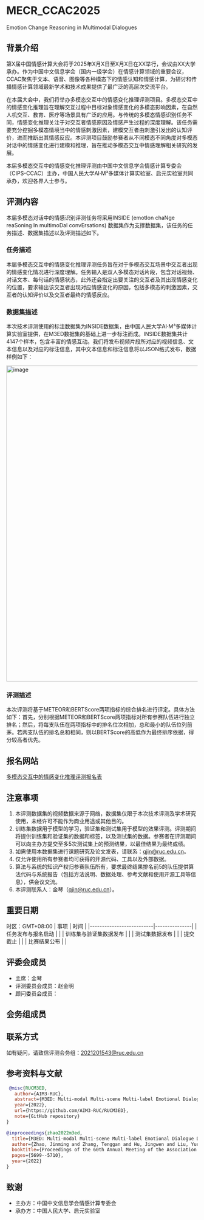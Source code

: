 # MECR_CCAC2025
Emotion Change Reasoning in Multimodal Dialogues
## 背景介绍
第X届中国情感计算大会将于2025年X月X日至X月X日在XX举行，会议由XX大学承办。作为中国中文信息学会（国内一级学会）在情感计算领域的重要会议，CCAC聚焦于文本、语音、图像等各种模态下的情感认知和情感计算，为研讨和传播情感计算领域最新学术和技术成果提供了最广泛的高层次交流平台。

在本届大会中，我们将举办多模态交互中的情感变化推理评测项目。多模态交互中的情感变化推理旨在理解交互过程中目标对象情感变化的多模态影响因素，在自然人机交互、教育、医疗等场景具有广泛的应用。与传统的多模态情感识别任务不同，情感变化推理关注于对交互者情感原因及情感产生过程的深度理解。该任务需要充分挖掘多模态情境当中的情感刺激因素，建模交互者由刺激引发出的认知评价，进而推断出其情感反应。本评测项目鼓励参赛者从不同模态不同角度对多模态对话中的情感变化进行建模和推理，旨在推动多模态交互中情感理解相关研究的发展。

本届多模态交互中的情感变化推理评测由中国中文信息学会情感计算专委会（CIPS-CCAC）主办，中国人民大学AI·M³多媒体计算实验室、启元实验室共同承办，欢迎各界人士参与。

## 评测内容
本届多模态对话中的情感识别评测任务将采用INSIDE (emotIon chaNge reaSoning In multimoDal convErsations) 数据集作为支撑数据集，该任务的任务描述、数据集描述以及评测描述如下。

### 任务描述
本届多模态交互中的情感变化推理评测任务旨在对于多模态交互场景中交互者出现的情感变化情况进行深度理解。任务输入是双人多模态对话片段，包含对话视频、对话文本、每句话的情感状态，此外还会指定出要关注的交互者及其出现情感变化的位置，要求输出该交互者出现对应情感变化的原因，包括多模态的刺激因素，交互者的认知评价以及交互者最终的情感反应。

### 数据集描述
本次技术评测使用的标注数据集为INSIDE数据集，由中国人民大学AI·M³多媒体计算实验室提供，在M3ED数据集的基础上进一步标注而成。INSIDE数据集共计4147个样本，包含丰富的情感互动。我们将发布视频片段所对应的视频信息、文本信息以及对应的标注信息，其中文本信息和标注信息将以JSON格式发布，数据样例如下：

<img width="832" alt="image" src="https://github.com/user-attachments/assets/449e5ab1-4c44-4dcf-910a-1ced8892ed77" />

### 评测描述
本次评测将基于METEOR和BERTScore两项指标的综合排名进行评定。具体方法如下：首先，分别根据METEOR和BERTScore两项指标对所有参赛队伍进行独立排名；然后，将每支队伍在两项指标中的排名位次相加，总和最小的队伍位列前茅。若两支队伍的排名总和相同，则以BERTScore的高低作为最终排序依据，得分较高者优先。
## 报名网站
[多模态交互中的情感变化推理评测报名表](https://docs.qq.com/form/page/DY3hWV0JJZHZKU3BP)

## 注意事项
1.	本评测数据集的视频数据来源于网络，数据集仅限于本次技术评测及学术研究使用，未经许可不能作为商业用途或其他目的。
2.	训练集数据用于模型的学习，验证集和测试集用于模型的效果评测。评测期间将提供训练集和验证集的数据和标签，以及测试集的数据。参赛者在评测期间可以向主办方提交至多5次测试集上的预测结果，以最佳结果为最终成绩。
3.	如需使用本数据集进行课题研究及论文发表，请联系：qjin@ruc.edu.cn。
4.	仅允许使用所有参赛者均可获得的开源代码、工具以及外部数据。
5.	算法与系统的知识产权归参赛队伍所有，要求最终结果排名前5的队伍提供算法代码与系统报告（包括方法说明、数据处理、参考文献和使用开源工具等信息），供会议交流。
6.	本评测联系人：金琴（qjin@ruc.edu.cn）。
## 重要日期
时区：GMT+08:00
| 事项                     | 时间          |
|--------------------------|---------------|
| 任务发布与报名启动       |               |
| 训练集与验证集数据发布   |               |
| 测试集数据发布           |               |
| 提交截止                 |               |
| 比赛结果公布             |               |



## 评委会成员
-	主席：金琴
-	评测委员会成员：赵金明
-	顾问委员会成员：

## 会务组成员

## 联系方式
如有疑问，请致信评测会务组：2021201543@ruc.edu.cn

## 参考资料与文献
```bibtex
 @misc{RUCM3ED,  
   author={AIM3-RUC},  
   abstract={M3ED: Multi-modal Multi-scene Multi-label Emotional Dialogue Database. ACL 2022}, 
   year={2022},  
   url={https://github.com/AIM3-RUC/RUCM3ED},
   note={GitHub repository}
}
```

```bibtex
@inproceedings{zhao2022m3ed,
  title={M3ED: Multi-modal Multi-scene Multi-label Emotional Dialogue Database},
  author={Zhao, Jinming and Zhang, Tenggan and Hu, Jingwen and Liu, Yuchen and Jin, Qin and Wang, Xinchao and Li, Haizhou},
  booktitle={Proceedings of the 60th Annual Meeting of the Association for Computational Linguistics (Volume 1: Long Papers)},
  pages={5699--5710},
  year={2022}
}
```
## 致谢
- 主办方：中国中文信息学会情感计算专委会
- 承办方：中国人民大学、启元实验室
